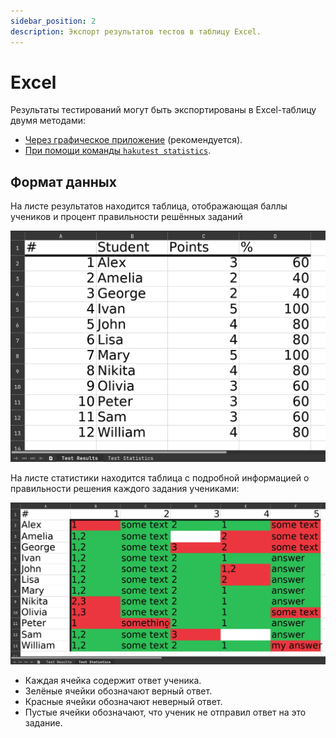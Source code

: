 ```yaml
---
sidebar_position: 2
description: Экспорт результатов тестов в таблицу Excel.
---
```


# Excel

Результаты тестирований могут быть экспортированы в Excel-таблицу двумя методами:

-   [Через графическое приложение](/docs/gui/statistics) (рекомендуется).
-   [При помощи команды `hakutest statistics`](/docs/cli/statistics).

## Формат данных

На листе результатов находится таблица, отображающая баллы учеников и процент правильности решённых заданий

![Пример листа результатов](./img/excel-results.webp)

На листе статистики находится таблица с подробной информацией о правильности решения каждого задания учениками:

![Пример листа статистики](./img/excel-stats.webp)

-   Каждая ячейка содержит ответ ученика.
-   Зелёные ячейки обозначают верный ответ.
-   Красные ячейки обозначают неверный ответ.
-   Пустые ячейки обозначают, что ученик не отправил ответ на это задание.

